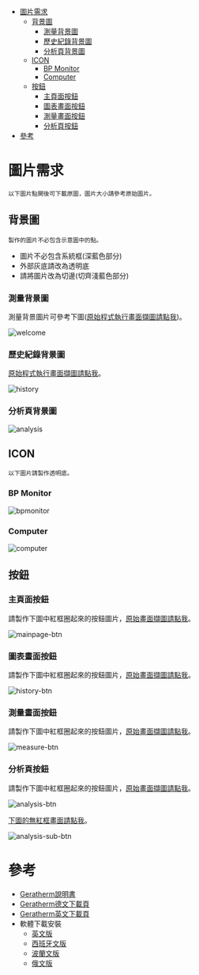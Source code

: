<!-- TOC -->

- [圖片需求](#圖片需求)
  - [背景圖](#背景圖)
    - [測量背景圖](#測量背景圖)
    - [歷史紀錄背景圖](#歷史紀錄背景圖)
    - [分析頁背景圖](#分析頁背景圖)
  - [ICON](#icon)
    - [BP Monitor](#bp-monitor)
    - [Computer](#computer)
  - [按鈕](#按鈕)
    - [主頁面按鈕](#主頁面按鈕)
    - [圖表畫面按鈕](#圖表畫面按鈕)
    - [測量畫面按鈕](#測量畫面按鈕)
    - [分析頁按鈕](#分析頁按鈕)
- [參考](#參考)

<!-- /TOC -->


# 圖片需求

`以下圖片點開後可下載原圖，圖片大小請參考原始圖片。`

## 背景圖

`製作的圖片不必包含示意圖中的點。`

* 圖片不必包含系統框(深藍色部分)
* 外部灰底請改為透明底
* 請將圖片改為切邊(切齊淺藍色部分)

### 測量背景圖

測量背景圖片可參考下圖([原始程式執行畫面擷圖請點我](img/welcome.png))。

![welcome](img/welcome-withoutword.png)


### 歷史紀錄背景圖

[原始程式執行畫面擷圖請點我](img/history.png)。

![history](img/history-withoutword.png)


### 分析頁背景圖

![analysis](img/analysis-withoutword.png)


## ICON

`以下圖片請製作透明底。`

### BP Monitor

![bpmonitor](img/bpmonitor.png)


### Computer

![computer](img/computer.png)


## 按鈕

### 主頁面按鈕

請製作下圖中紅框圈起來的按鈕圖片，[原始畫面擷圖請點我](img/mainpage.png)。

![mainpage-btn](img/mainpage-btn.png)


### 圖表畫面按鈕

請製作下圖中紅框圈起來的按鈕圖片，[原始畫面擷圖請點我](img/history.png)。

![history-btn](img/history-btn.png)


### 測量畫面按鈕

請製作下圖中紅框圈起來的按鈕圖片，[原始畫面擷圖請點我](img/measure.png)。

![measure-btn](img/measure-btn.png)


### 分析頁按鈕

請製作下圖中紅框圈起來的按鈕圖片，[原始畫面擷圖請點我](img/analysis.png)。

![analysis-btn](img/analysis-btn.png)

[下圖的無紅框畫面請點我](img/analysis-sub.png)。

![analysis-sub-btn](img/analysis-sub-btn.png)


# 參考

* [Geratherm說明書](http://geratherm.de/download/desktop-2-0-software-instructions.pdf)
* [Geratherm德文下載頁](http://geratherm.de/diagnostik/downloadbereich/)
* [Geratherm英文下載頁](http://geratherm.de/en/diagnostic/download-area/)
* 軟體下載安裝
  * [英文版](http://geratherm.de/download/setupGB.exe)
  * [西班牙文版](http://geratherm.de/download/setupES.exe)
  * [波蘭文版](http://geratherm.de/download/setupPL.exe)
  * [俄文版](http://geratherm.de/download/setupRU.exe)